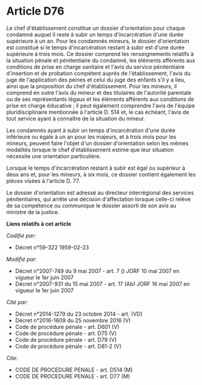 # Article D76

Le chef d'établissement constitue un dossier d'orientation pour chaque condamné auquel il reste à subir un temps
d'incarcération d'une durée supérieure à un an. Pour les condamnés mineurs, le dossier d'orientation est constitué si le
temps d'incarcération restant à subir est d'une durée supérieure à trois mois. Ce dossier comprend les renseignements
relatifs à la situation pénale et pénitentiaire du condamné, les éléments afférents aux conditions de prise en charge
sanitaire et l'avis du service pénitentiaire d'insertion et de probation compétent auprès de l'établissement, l'avis du juge
de l'application des peines et celui du juge des enfants s'il y a lieu, ainsi que la proposition du chef d'établissement.
Pour les mineurs, il comprend en outre l'avis du mineur et des titulaires de l'autorité parentale ou de ses représentants
légaux et les éléments afférents aux conditions de prise en charge éducative ; il peut également comprendre l'avis de
l'équipe pluridisciplinaire mentionnée à l'article D. 514 et, le cas échéant, l'avis de tout service ayant à connaître de la
situation du mineur.

Les condamnés ayant à subir un temps d'incarcération d'une durée inférieure ou égale à un an pour les majeurs, et à trois
mois pour les mineurs, peuvent faire l'objet d'un dossier d'orientation selon les mêmes modalités lorsque le chef
d'établissement estime que leur situation nécessite une orientation particulière.

Lorsque le temps d'incarcération restant à subir est égal ou supérieur à deux ans et, pour les mineurs, à six mois, ce
dossier contient également les pièces visées à l'article D. 77.

Le dossier d'orientation est adressé au directeur interrégional des services pénitentiaires, qui arrête une décision
d'affectation lorsque celle-ci relève de sa compétence ou communique le dossier assorti de son avis au ministre de la
justice.

**Liens relatifs à cet article**

_Codifié par_:

  - Décret n°59-322 1959-02-23

_Modifié par_:

  - Décret n°2007-749 du 9 mai 2007 - art. 7 () JORF 10 mai 2007 en vigueur le 1er juin 2007
  - Décret n°2007-931 du 15 mai 2007 - art. 17 (Ab) JORF 16 mai 2007 en vigueur le 1er juin 2007

_Cité par_:

  - Décret n°2014-1279 du 23 octobre 2014 - art. (VD)
  - Décret n°2016-1609 du 25 novembre 2016 (V)
  - Code de procédure pénale - art. D601 (V)
  - Code de procédure pénale - art. D75 (V)
  - Code de procédure pénale - art. D79 (V)
  - Code de procédure pénale - art. D81-2 (V)

_Cite_:

  - CODE DE PROCEDURE PENALE - art. D514 (M)
  - CODE DE PROCEDURE PENALE - art. D77 (M)
